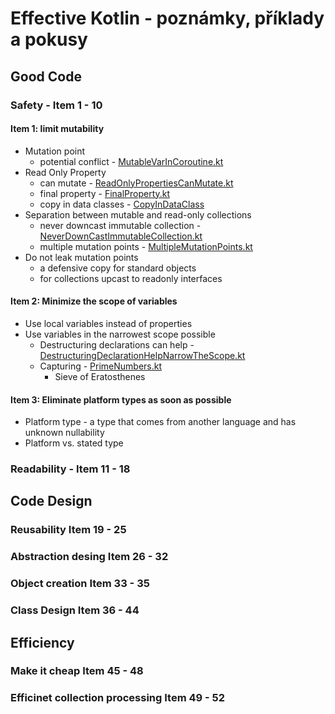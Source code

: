 # Effective Kotlin - poznámky, příklady a pokusy

## Good Code
### Safety - Item 1 - 10
#### Item 1: limit mutability
* Mutation point
    * potential conflict - [MutableVarInCoroutine.kt](src/goodcode/safety/item1/MutableVarInCoroutine.kt)
* Read Only Property
    * can mutate - [ReadOnlyPropertiesCanMutate.kt](src/goodcode/safety/item1/ReadOnlyPropertiesCanMutate.kt)
    * final property - [FinalProperty.kt](src/goodcode/safety/item1/FinalProperty.kt)
    * copy in data classes - [CopyInDataClass](src/goodcode/safety/item1/CopyInDataClass.kt)
* Separation between mutable and read-only collections
    * never downcast immutable collection - [NeverDownCastImmutableCollection.kt](src/goodcode/safety/item1/NeverDownCastImmutableCollection.kt)
    * multiple mutation points - [MultipleMutationPoints.kt](src/goodcode/safety/item1/MultipleMutationPoints.kt)
* Do not leak mutation points
    * a defensive copy for standard objects
    * for collections upcast to readonly interfaces
#### Item 2: Minimize the scope of variables
* Use local variables instead of properties
* Use variables in the narrowest scope possible
    * Destructuring declarations can help - [DestructuringDeclarationHelpNarrowTheScope.kt](src/goodcode/safety/item2/DestructuringDeclarationHelpNarrowTheScope.kt)
    * Capturing - [PrimeNumbers.kt](src/goodcode/safety/item2/PrimeNumbers.kt)
        * Sieve of Eratosthenes
#### Item 3: Eliminate platform types as soon as possible
* Platform type - a type that comes from another language and has unknown nullability
* Platform vs. stated type
### Readability - Item 11 - 18

## Code Design
### Reusability Item 19 - 25
### Abstraction desing Item 26 - 32
### Object creation Item 33 - 35
### Class Design Item 36 - 44

## Efficiency
### Make it cheap Item 45 - 48
### Efficinet collection processing Item 49 - 52 